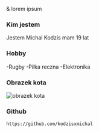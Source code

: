 & lorem ipsum
### Kim jestem 
 Jestem Michal Kodzis mam 19 lat

### Hobby
-Rugby
-Pilka reczna
-Elektronika

### Obrazek kota
![obrazek kota](https://tueuropa.pl/uploads/articles_files/2021/11/05/6e7f9516-1948-d9e8-ca22-00007380aca5.jpg)

### Github
`https://github.com/kodzisxmichal`